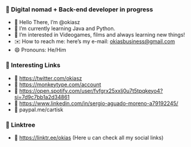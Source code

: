### 👋 Digital nomad + Back-end developer in progress
- 👋 Hello There, I’m @okiasz
- 🌱 I’m currently learning Java and Python.
- 👀 I’m interested in Videogames, films and always learning new things!
- ✉️ How to reach me: here’s my e-mail: okiasbusiness@gmail.com
- 😄 Pronouns: He/Him

### 📌 Interesting Links 
- 🐣 https://twitter.com/okiasz
- 🦂 https://monkeytype.com/account
- 🦇 https://open.spotify.com/user/fvfgrx25xxlj0u7t5tpqkeyo4?si=7d9c7bb1a2d34861
- 🤠 https://www.linkedin.com/in/sergio-aguado-moreno-a79192245/
- 🧃 paypal.me/cartisk

### 📎 Linktree 
- 🌳 https://linktr.ee/okias (Here u can check all my social links)
